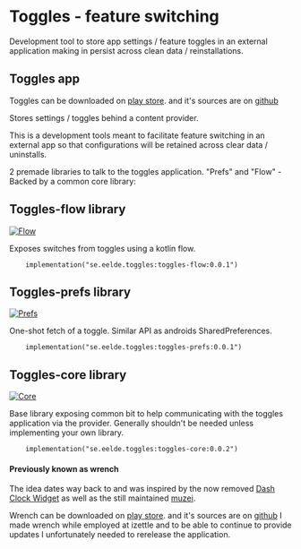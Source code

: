 # Toggles - feature switching

Development tool to store app settings / feature toggles in an external application making in persist across clean data / reinstallations. 

## Toggles app

Toggles can be downloaded on [play store](https://play.google.com/store/apps/details?id=se.eelde.toggles).
and it's sources are on [github](https://github.com/eelde/toggles)

Stores settings / toggles behind a content provider.

This is a development tools meant to facilitate feature switching in an external app so that configurations will be retained across clear data / uninstalls.

2 premade libraries to talk to the toggles application. "Prefs" and "Flow" - Backed by a common core library:

## Toggles-flow library
[![Flow](https://maven-badges.herokuapp.com/maven-central/se.eelde.toggles/toggles-flow/badge.png)](https://maven-badges.herokuapp.com/maven-central/se.eelde.toggles/toggles-flow)

Exposes switches from toggles using a kotlin flow.
``` 
    implementation("se.eelde.toggles:toggles-flow:0.0.1")
```

## Toggles-prefs library
[![Prefs](https://maven-badges.herokuapp.com/maven-central/se.eelde.toggles/toggles-prefs/badge.png)](https://maven-badges.herokuapp.com/maven-central/se.eelde.toggles/toggles-prefs)

One-shot fetch of a toggle. Similar API as androids SharedPreferences.
``` 
    implementation("se.eelde.toggles:toggles-prefs:0.0.1")
```

## Toggles-core library
[![Core](https://maven-badges.herokuapp.com/maven-central/se.eelde.toggles/toggles-core/badge.png)](https://maven-badges.herokuapp.com/maven-central/se.eelde.toggles/toggles-core)

Base library exposing common bit to help communicating with the toggles application via the provider. Generally shouldn't be needed unless implementing your own library.
```
    implementation("se.eelde.toggles:toggles-core:0.0.2")
```

#### Previously known as wrench
The idea dates way back to and was inspired by the now removed [Dash Clock Widget](https://play.google.com/store/apps/details?id=net.nurik.roman.dashclock) as well as the still maintained [muzei](https://play.google.com/store/apps/details?id=net.nurik.roman.muzei).

Wrench can be downloaded on [play store](https://play.google.com/store/apps/details?id=com.izettle.wrench).
and it's sources are on [github](https://github.com/iZettle/wrench)
I made wrench while employed at izettle and to be able to continue to provide updates I unfortunately needed to rerelease the application.
